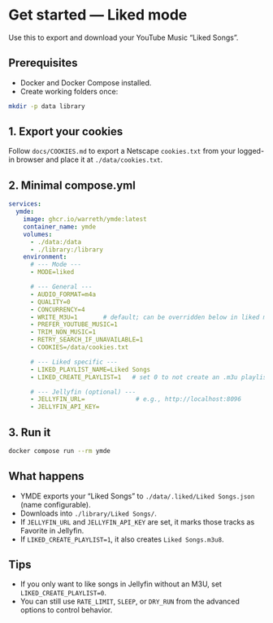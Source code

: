 # Get started — Liked mode

Use this to export and download your YouTube Music “Liked Songs”.

## Prerequisites

- Docker and Docker Compose installed.
- Create working folders once:

```bash
mkdir -p data library
```

## 1. Export your cookies

Follow `docs/COOKIES.md` to export a Netscape `cookies.txt` from your logged-in browser and place it at `./data/cookies.txt`.

## 2. Minimal compose.yml

```yaml
services:
  ymde:
    image: ghcr.io/warreth/ymde:latest
    container_name: ymde
    volumes:
      - ./data:/data
      - ./library:/library
    environment:
      # --- Mode ---
      - MODE=liked

      # --- General ---
      - AUDIO_FORMAT=m4a
      - QUALITY=0
      - CONCURRENCY=4
      - WRITE_M3U=1       # default; can be overridden below in liked mode
      - PREFER_YOUTUBE_MUSIC=1
      - TRIM_NON_MUSIC=1
      - RETRY_SEARCH_IF_UNAVAILABLE=1
      - COOKIES=/data/cookies.txt

      # --- Liked specific ---
      - LIKED_PLAYLIST_NAME=Liked Songs
      - LIKED_CREATE_PLAYLIST=1   # set 0 to not create an .m3u playlist

      # --- Jellyfin (optional) ---
      - JELLYFIN_URL=              # e.g., http://localhost:8096
      - JELLYFIN_API_KEY=
```

## 3. Run it

```bash
docker compose run --rm ymde
```

## What happens

- YMDE exports your “Liked Songs” to `./data/.liked/Liked Songs.json` (name configurable).
- Downloads into `./library/Liked Songs/`.
- If `JELLYFIN_URL` and `JELLYFIN_API_KEY` are set, it marks those tracks as Favorite in Jellyfin.
- If `LIKED_CREATE_PLAYLIST=1`, it also creates `Liked Songs.m3u8`.

## Tips

- If you only want to like songs in Jellyfin without an M3U, set `LIKED_CREATE_PLAYLIST=0`.
- You can still use `RATE_LIMIT`, `SLEEP`, or `DRY_RUN` from the advanced options to control behavior.
